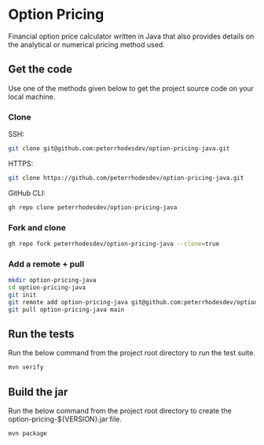 # Option Pricing

Financial option price calculator written in Java that also provides details on the analytical or numerical pricing method used.

## Get the code

Use one of the methods given below to get the project source code on your local machine.

### Clone

SSH:

```bash
git clone git@github.com:peterrhodesdev/option-pricing-java.git
```

HTTPS:

```bash
git clone https://github.com/peterrhodesdev/option-pricing-java.git
```

GitHub CLI:

```bash
gh repo clone peterrhodesdev/option-pricing-java
```

### Fork and clone

```bash
gh repo fork peterrhodesdev/option-pricing-java --clone=true
```

### Add a remote + pull

```bash
mkdir option-pricing-java
cd option-pricing-java
git init
git remote add option-pricing-java git@github.com:peterrhodesdev/option-pricing-java.git
git pull option-pricing-java main
```

## Run the tests

Run the below command from the project root directory to run the test suite.

```bash
mvn verify
```

## Build the jar

Run the below command from the project root directory to create the option-pricing-${VERSION}.jar file.

```bash
mvn package
```
